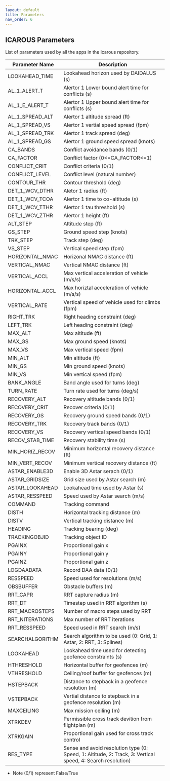 ```yaml
---
layout: default 
title: Parameters
nav_order: 6
---
```


## ICAROUS Parameters

List of parameters used by all the apps in the Icarous repository.

| Parameter Name |  Description |
|----------------|--------------|
| LOOKAHEAD_TIME | Lookahead horizon used by DAIDALUS (s)   |
| AL_1_ALERT_T   | Alertor 1 Lower bound alert time for conflicts (s) |
| AL_1_E_ALERT_T | Alertor 1 Upper bound alert time for conflicts (s) |
| AL_1_SPREAD_ALT| Alertor 1 altitude spread (ft)          |
| AL_1_SPREAD_VS | Alertor 1 vertial speed spread (fpm) |
| AL_1_SPREAD_TRK| Alertor 1 track spread (deg)|
| AL_1_SPREAD_GS | Alertor 1 ground speed spread (knots)|
| CA_BANDS       | Conflict avoidance bands (0/1)|
| CA_FACTOR      | Conflict factor (0<=CA_FACTOR<=1)|
| CONFLICT_CRIT  | Conflict criteria (0/1)|
| CONFLICT_LEVEL | Conflict level (natural number)|
| CONTOUR_THR    | Contour threshold (deg)|
| DET_1_WCV_DTHR | Aletor 1 radius (ft)|
| DET_1_WCV_TCOA | Alertor 1 time to co-altitude (s)|
| DET_1_WCV_TTHR | Alertor 1 tau threshold (s)|
| DET_1_WCV_ZTHR | Alertor 1 height (ft)|
| ALT_STEP       | Altitude step (ft)|
| GS_STEP        | Ground speed step (knots)|
| TRK_STEP       | Track step (deg)|
| VS_STEP        | Vertical speed step (fpm)|
| HORIZONTAL_NMAC| Horizonal NMAC distance (ft)|
| VERTICAL_NMAC  | Vertical NMAC distance (ft)|
| VERTICAL_ACCL  | Max vertical acceleration  of vehicle (m/s/s)| 
| HORIZONTAL_ACCL| Max horiztal acceleration of vehicle (m/s/s) |
| VERTICAL_RATE  | Vertical speed of vehicle used for climbs (fpm)|
| RIGHT_TRK      | Right heading constraint (deg)|
| LEFT_TRK       | Left heading constraint (deg)|
| MAX_ALT        | Max altitude (ft)|
| MAX_GS         | Max ground speed (knots)|
| MAX_VS         | Max vertical speed (fpm)|
| MIN_ALT        | Min altitude (ft)|
| MIN_GS         | Min ground speed (knots)|
| MIN_VS         | Min vertical speed (fpm)|
| BANK_ANGLE     | Band angle used for turns (deg)|
| TURN_RATE      | Turn rate used for turns (deg/s)|
| RECOVERY_ALT   | Recovery altitude bands (0/1)|
| RECOVERY_CRIT  | Recover criteria (0/1)|
| RECOVERY_GS    | Recovery ground speed bands (0/1)|
| RECOVERY_TRK   | Recovery track bands (0/1)|
| RECOVERY_VS    | Recovery vertical speed bands (0/1)|
| RECOV_STAB_TIME| Recovery stability time (s)|
| MIN_HORIZ_RECOV| Minimum horizontal recovery distance (ft)|
| MIN_VERT_RECOV | Minimum vertical recovery distance (ft)|
| ASTAR_ENABLE3D | Enable 3D Astar serach  (0/1)|
| ASTAR_GRIDSIZE | Grid size used by Astar search (m)|
| ASTAR_LOOKAHEAD| Lookahead time used by Astar (s)|
| ASTAR_RESSPEED | Speed used by Astar search (m/s)|
| COMMAND        | Tracking command |
| DISTH          | Horizontal tracking distance (m)|
| DISTV          | Vertical tracking distance (m)|
| HEADING        | Tracking bearing (deg)|
| TRACKINGOBJID  | Tracking object ID |
| PGAINX         | Proportional gain x |
| PGAINY         | Proportional gain y |
| PGAINZ         | Proportional gain z |
| LOGDAADATA     | Record DAA data (0/1)|
| RESSPEED       | Speed used for resolutions (m/s)|
| OBSBUFFER      | Obstacle buffers (m)|
| RRT_CAPR       | RRT capture radius (m)|
| RRT_DT         | Timestep used in RRT algorithm (s)|
| RRT_MACROSTEPS | Number of macro steps used by RRT |
| RRT_NITERATIONS| Max number of RRT iterations |
| RRT_RESSPEED   | Speed used in RRT search (m/s)|
| SEARCHALGORITHM| Search algorithm to be used (0: Grid, 1: Astar, 2: RRT, 3: Splines)|
| LOOKAHEAD      | Lookahead time used for detecting geofence constraints (s)|
| HTHRESHOLD     | Horizontal buffer for geofences (m)|
| VTHRESHOLD     | Ceiling/roof buffer for geofences (m)|
| HSTEPBACK      | Distance to stepback in a geofence resolution (m)|
| VSTEPBACK      | Vertial distance to stepback in a geofence resolution (m)|
| MAXCEILING     | Max mission ceiling (m)|
| XTRKDEV        | Permissible cross track devition from flightplan (m)|
| XTRKGAIN       | Proportional gain used for cross track control |
| RES_TYPE       | Sense and avoid resolution type (0: Speed, 1: Altitude, 2: Track, 3: Vertical speed, 4: Search resolution)|

- Note (0/1) represent False/True
